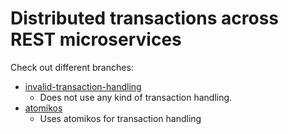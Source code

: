 # Distributed transactions across REST microservices

Check out different branches:
- [invalid-transaction-handling](https://github.com/raitraidma/spring-boot-rest-microservice-distributed-transaction/tree/invalid-transaction-handling)
  - Does not use any kind of transaction handling.
- [atomikos](https://github.com/raitraidma/spring-boot-rest-microservice-distributed-transaction/tree/atomikos)
  - Uses atomikos for transaction handling